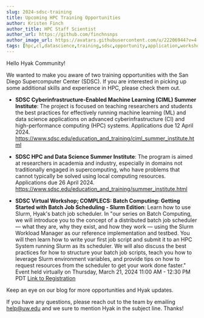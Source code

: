 ```yaml
---
slug: 2024-sdsc-training
title: Upcoming HPC Training Opportunities
author: Kristen Finch
author_title: HPC Staff Scientist
author_url: https://github.com/finchnsnps
author_image_url: https://avatars.githubusercontent.com/u/22206944?v=4
tags: [hpc,cl,datascience,training,sdsc,opportunity,application,workshop]
---
```


Hello Hyak Community! 

We wanted to make you aware of two training opportunities with the San Diego Supercomputer Center (SDSC). If you are interested in picking up some additional skills and experience in HPC, please check them out.

* **SDSC Cyberinfrastructure-Enabled Machine Learning (CIML) Summer Institute**: The project is focused on teaching researchers and students the best practices for effectively running machine learning (ML) and data science applications on advanced cyberinfrastructure (CI) and high-performance computing (HPC) systems. Applications due 12 April 2024. https://www.sdsc.edu/education_and_training/ciml_summer_institute.html 

* **SDSC HPC and Data Science Summer Institute**: The program is aimed at researchers in academia and industry, especially in domains not traditionally engaged in supercomputing, who have problems that cannot typically be solved using local computing resources. Applications due 26 April 2024. https://www.sdsc.edu/education_and_training/summer_institute.html

* **SDSC Virtual Workshop; COMPLECS: Batch Computing: Getting Started with Batch Job Scheduling - Slurm Edition**: Learn how to use Slurm, Hyak's batch job scheduler. In "our series on Batch Computing, we will introduce you to the concept of a distributed batch job scheduler — what they are, why they exist, and how they work — using the Slurm Workload Manager as our reference implementation and testbed. You will then learn how to write your first job script and submit it to an HPC System running Slurm as its scheduler. We will also discuss the best practices for how to structure your batch job scripts, teach you how to leverage Slurm environment variables, and provide tips on how to request resources from the scheduler to get your work done faster." Event held virtually on Thursday, March 21, 2024 11:00 AM - 12:30 PM PDT [Link to Registration](https://www.sdsc.edu/event_items/202403-Batch-Computing-Part-1.html)

Keep an eye on our blog for more opportunities and Hyak updates. 

If you have any questions, please reach out to the team by emailing help@uw.edu and we sure to mention Hyak in the subject line. Thanks!